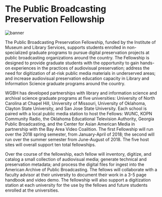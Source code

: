 # The Public Broadcasting Preservation Fellowship

![banner](/page-banners/banner4.jpg)

The Public Broadcasting Preservation Fellowship, funded by the Institute of Museum and Library Services, supports students 
enrolled in non-specialized graduate programs to pursue digital preservation projects at public broadcasting organizations 
around the country. The Fellowship is designed to provide graduate students with the opportunity to gain hands-on experiences 
in the practices of audiovisual preservation; address the need for digitization of at-risk public media materials in 
underserved areas; and increase audiovisual preservation education capacity in Library and Information Science graduate programs around the country.
 
WGBH has developed partnerships with library and information science and archival science graduate programs at five 
universities: University of North Carolina at Chapel Hill, University of Missouri, University of Oklahoma, Clayton State University, and 
San Jose State University. Each school is paired with a local public media station to host the Fellows: WUNC, KOPN 
Community Radio, the Oklahoma Educational Television Authority, Georgia Public Broadcasting, and the Center 
for Asian American Media in partnership with the Bay Area Video Coalition. The first Fellowship will run over the 
2018 spring semester, from January-April of 2018; the second will run over the summer semester from June-August of 2018. 
The five host sites will overall support ten total fellowships.
 
Over the course of the fellowship, each fellow will inventory, digitize, and catalog a small collection of audiovisual 
media; generate technical and preservation metadata; and process the digital files for ingest into the American Archive 
of Public Broadcasting. The fellows will collaborate with a faculty advisor at their university to document their work 
in a 3-5 page handbook and video demo. The fellowship will also support a digitization station at each university for 
the use by the fellows and future students enrolled at the universities.

